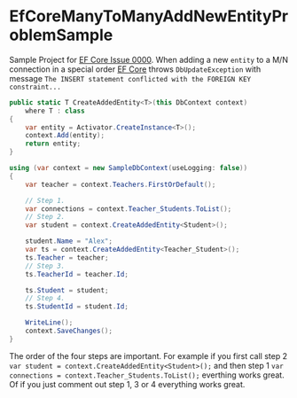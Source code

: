 # EfCoreManyToManyAddNewEntityProblemSample

Sample Project for [EF Core Issue 0000]().
When adding a new `entity` to a M/N connection in a special order [EF Core](https://github.com/aspnet/EntityFrameworkCore) throws `DbUpdateException` with message `The INSERT statement conflicted with the FOREIGN KEY constraint...`

```csharp
public static T CreateAddedEntity<T>(this DbContext context)
    where T : class
{
    var entity = Activator.CreateInstance<T>();
    context.Add(entity);
    return entity;
}
```

```csharp
using (var context = new SampleDbContext(useLogging: false))
{
    var teacher = context.Teachers.FirstOrDefault();

    // Step 1.
    var connections = context.Teacher_Students.ToList();
    // Step 2.
    var student = context.CreateAddedEntity<Student>();

    student.Name = "Alex";
    var ts = context.CreateAddedEntity<Teacher_Student>();
    ts.Teacher = teacher;
    // Step 3.
    ts.TeacherId = teacher.Id;

    ts.Student = student;
    // Step 4.
    ts.StudentId = student.Id;

    WriteLine();
    context.SaveChanges();
}
```

The order of the four steps are important.
For example if you first call step 2 `var student = context.CreateAddedEntity<Student>();` and then step 1 `var connections = context.Teacher_Students.ToList();` everthing works great.  
Of if you just comment out step 1, 3 or 4 everything works great.
